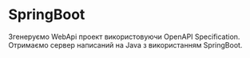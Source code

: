 # SpringBoot
Згенеруємо WebApi проект використовуючи OpenAPI Specification.
<br>
Отримаємо сервер написаний на Java з використанням SpringBoot.

